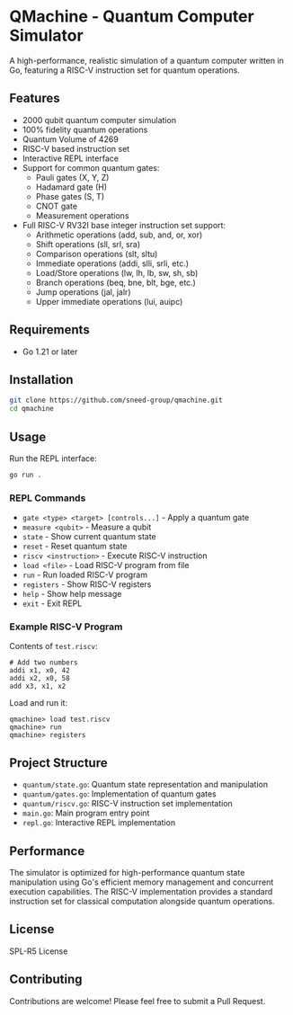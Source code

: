 # QMachine - Quantum Computer Simulator

A high-performance, realistic simulation of a quantum computer written in Go, featuring a RISC-V instruction set for quantum operations.

## Features

- 2000 qubit quantum computer simulation
- 100% fidelity quantum operations
- Quantum Volume of 4269
- RISC-V based instruction set
- Interactive REPL interface
- Support for common quantum gates:
  - Pauli gates (X, Y, Z)
  - Hadamard gate (H)
  - Phase gates (S, T)
  - CNOT gate
  - Measurement operations
- Full RISC-V RV32I base integer instruction set support:
  - Arithmetic operations (add, sub, and, or, xor)
  - Shift operations (sll, srl, sra)
  - Comparison operations (slt, sltu)
  - Immediate operations (addi, slli, srli, etc.)
  - Load/Store operations (lw, lh, lb, sw, sh, sb)
  - Branch operations (beq, bne, blt, bge, etc.)
  - Jump operations (jal, jalr)
  - Upper immediate operations (lui, auipc)

## Requirements

- Go 1.21 or later

## Installation

```bash
git clone https://github.com/sneed-group/qmachine.git
cd qmachine
```

## Usage

Run the REPL interface:
```bash
go run .
```

### REPL Commands

- `gate <type> <target> [controls...]` - Apply a quantum gate
- `measure <qubit>` - Measure a qubit
- `state` - Show current quantum state
- `reset` - Reset quantum state
- `riscv <instruction>` - Execute RISC-V instruction
- `load <file>` - Load RISC-V program from file
- `run` - Run loaded RISC-V program
- `registers` - Show RISC-V registers
- `help` - Show help message
- `exit` - Exit REPL

### Example RISC-V Program

Contents of `test.riscv`:
```
# Add two numbers
addi x1, x0, 42
addi x2, x0, 58
add x3, x1, x2
```

Load and run it:
```
qmachine> load test.riscv
qmachine> run
qmachine> registers
```

## Project Structure

- `quantum/state.go`: Quantum state representation and manipulation
- `quantum/gates.go`: Implementation of quantum gates
- `quantum/riscv.go`: RISC-V instruction set implementation
- `main.go`: Main program entry point
- `repl.go`: Interactive REPL implementation

## Performance

The simulator is optimized for high-performance quantum state manipulation using Go's efficient memory management and concurrent execution capabilities. The RISC-V implementation provides a standard instruction set for classical computation alongside quantum operations.

## License

SPL-R5 License

## Contributing

Contributions are welcome! Please feel free to submit a Pull Request. 
